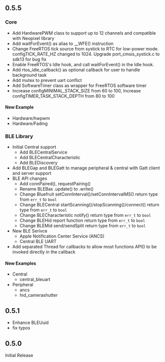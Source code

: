 ## 0.5.5

### Core

- Add HardwarePWM class to support up to 12 channels and compatible with Neopixel library
- Add waitForEvent() as alias to __WFE() instruction
- Change FreeRTOS tick source from systick to RTC for low-power mode. configTICK_RATE_HZ changed to 1024. Upgrade port_cmsis_systick.c to sdk13 for bug fix
- Enable FreeRTOS's Idle hook, and call waitForEvent() in the Idle hook.
- Add rtos_idle_callback() as optional callback for user to handle background task
- Add mutex to prevent uart conflict
- Add SoftwareTimer class as wrapper for FreeRTOS software timer
- Increase configMINIMAL_STACK_SIZE from 60 to 100, Increase configTIMER_TASK_STACK_DEPTH from 80 to 100

#### New Example

- Hardware/hwpwm
- Hardware/Fading

### BLE Library

- Initial Central support
  -  Add BLECentralService
  -  Add BLECentralCharacteristic
  -  Add BLEDiscovery
- Add BLEGap and BLEGatt to manage peripheral & central with Gatt client and server support
- BLE API changes
  - Add connPaired(), requestPairing()
  - Rename BLEBas .update() to .write()
  - Change Bluefruit setConnInterval()/setConnIntervalMS() return type from `err_t` to `bool`
  - Change BLECentral startScanning()/stopScanning()/connect() return type from `err_t` to `bool`
  - Change BLECharacteristic notify() return type from `err_t` to `bool`
  - Change BLEHid report function return type from `err_t` to `bool`
  - Change BLEMid send/sendSplit return type from `err_t` to `bool`
- New BLE Serivce
  - Apple Notification Center Service (ANCS)
  - Central BLE UART
- Add separated Thread for callbacks to allow most functions API() to be invoked directly in the callback

#### New Examples

- Central
  - central_bleuart
- Peripheral
  - ancs
  - hid_camerashutter


## 0.5.1

- Enhance BLEUuid
- fix typos

## 0.5.0

Initial Release

